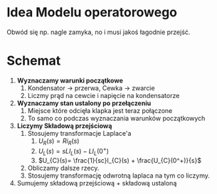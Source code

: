 # Idea Modelu operatorowego
Obwód się np. nagle zamyka, no i musi jakoś łagodnie przejść.

# Schemat
1. **Wyznaczamy warunki początkowe**
	1. Kondensator -> przerwa, Cewka -> zwarcie
	2. Liczmy prąd na cewcie i napięcie na kondensatorze
2. **Wyznaczamy stan ustalony po przełączeniu**
	1. Miejsce które odcięła klapka jest teraz połączone
	2. To samo co podczas wyznaczania warunków początkowych
3. **Liczymy Składową przejściową**
	1. Stosujemy transformacje Laplace'a
		1. $U_{R}(s)=Ri_{R}(s)$
		2. $U_{L}(s)= sLI_{L}(s) - LI_{L}(0^+)$
		3. $U_{C}(s)= \frac{1}{sc}I_{C}(s) + \frac{U_{C}(0^+)}{s}$
	2. Obliczamy dalsze rzecy.
	3. Stosujemy transformację odwrotną laplaca na tym co liczymy.
4.  Sumujemy składową przejściową + składową ustaloną	
 